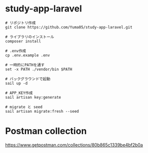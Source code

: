 # study-app-laravel
````
# リポジトリ作成
git clone https://github.com/Yuma05/study-app-laravel.git

# ライブラリのインストール
composer install

# .env作成
cp .env.example .env

# 一時的にPATHを通す
set -x PATH ./vendor/bin $PATH

# バックグラウンドで起動
sail up -d

# APP_KEY作成
sail artisan key:generate

# migrate と seed
sail artisan migrate:fresh --seed
````
# Postman collection
https://www.getpostman.com/collections/80b865c1339be4bf2b0a
